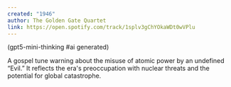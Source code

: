 ```yaml
---
created: "1946"
author: The Golden Gate Quartet
link: https://open.spotify.com/track/1splv3gChYOkaWDt0wVPlu
---
```


(gpt5-mini-thinking #ai generated)

A gospel tune warning about the misuse of atomic power by an undefined “Evil.” It reflects the era's preoccupation with nuclear threats and the potential for global catastrophe.
